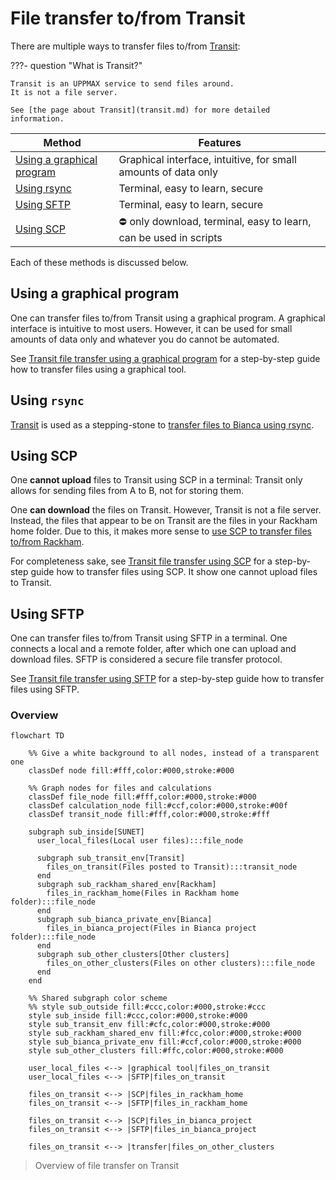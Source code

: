 # File transfer to/from Transit

There are multiple ways to transfer files to/from [Transit](../cluster_guides/transit.md):

???- question "What is Transit?"

    Transit is an UPPMAX service to send files around.
    It is not a file server.

    See [the page about Transit](transit.md) for more detailed information.

Method                                                        |Features
--------------------------------------------------------------|---------------------------------------------
[Using a graphical program](#using-a-graphical-program)       |Graphical interface, intuitive, for small amounts of data only
[Using rsync](#using-rsync)                                   |Terminal, easy to learn, secure
[Using SFTP](#using-sftp)                                     |Terminal, easy to learn, secure
[Using SCP](#using-scp)                                       |:no_entry: only download, terminal, easy to learn, can be used in scripts

Each of these methods is discussed below.

## Using a graphical program

One can transfer files to/from Transit using a graphical program.
A graphical interface is intuitive to most users.
However, it can be used for small amounts of data only
and whatever you do cannot be automated.

See [Transit file transfer using a graphical program](../cluster_guides/transit_file_transfer_using_gui.md)
for a step-by-step guide how to transfer files using
a graphical tool.

## Using `rsync`

[Transit](transit.md) is used as a stepping-stone to
[transfer files to Bianca using rsync](../software/bianca_file_transfer_using_rsync.md).

## Using SCP

One **cannot upload** files to Transit using SCP in a terminal:
Transit only allows for sending files from A to B, not for storing them.

One **can download** the files on Transit.
However, Transit is not a file server.
Instead, the files that appear to be on Transit
are the files in your Rackham home folder.
Due to this, it makes more sense to [use SCP to transfer files to/from Rackham](../software/rackham_file_transfer_using_scp.md).

For completeness sake, see [Transit file transfer using SCP](../software/transit_file_transfer_using_scp.md)
for a step-by-step guide how to transfer files using SCP.
It show one cannot upload files to Transit.

## Using SFTP

One can transfer files to/from Transit using SFTP in a terminal.
One connects a local and a remote folder,
after which one can upload and download files.
SFTP is considered a secure file transfer protocol.

See [Transit file transfer using SFTP](../software/transit_file_transfer_using_sftp.md)
for a step-by-step guide how to transfer files using SFTP.

### Overview

```mermaid
flowchart TD

    %% Give a white background to all nodes, instead of a transparent one
    classDef node fill:#fff,color:#000,stroke:#000

    %% Graph nodes for files and calculations
    classDef file_node fill:#fff,color:#000,stroke:#000
    classDef calculation_node fill:#ccf,color:#000,stroke:#00f
    classDef transit_node fill:#fff,color:#000,stroke:#fff

    subgraph sub_inside[SUNET]
      user_local_files(Local user files):::file_node

      subgraph sub_transit_env[Transit]
        files_on_transit(Files posted to Transit):::transit_node
      end
      subgraph sub_rackham_shared_env[Rackham]
        files_in_rackham_home(Files in Rackham home folder):::file_node
      end
      subgraph sub_bianca_private_env[Bianca]
        files_in_bianca_project(Files in Bianca project folder):::file_node
      end
      subgraph sub_other_clusters[Other clusters]
        files_on_other_clusters(Files on other clusters):::file_node
      end
    end

    %% Shared subgraph color scheme
    %% style sub_outside fill:#ccc,color:#000,stroke:#ccc
    style sub_inside fill:#ccc,color:#000,stroke:#000
    style sub_transit_env fill:#cfc,color:#000,stroke:#000
    style sub_rackham_shared_env fill:#fcc,color:#000,stroke:#000
    style sub_bianca_private_env fill:#ccf,color:#000,stroke:#000
    style sub_other_clusters fill:#ffc,color:#000,stroke:#000

    user_local_files <--> |graphical tool|files_on_transit
    user_local_files <--> |SFTP|files_on_transit

    files_on_transit <--> |SCP|files_in_rackham_home
    files_on_transit <--> |SFTP|files_in_rackham_home

    files_on_transit <--> |SCP|files_in_bianca_project
    files_on_transit <--> |SFTP|files_in_bianca_project

    files_on_transit <--> |transfer|files_on_other_clusters

```

> Overview of file transfer on Transit
